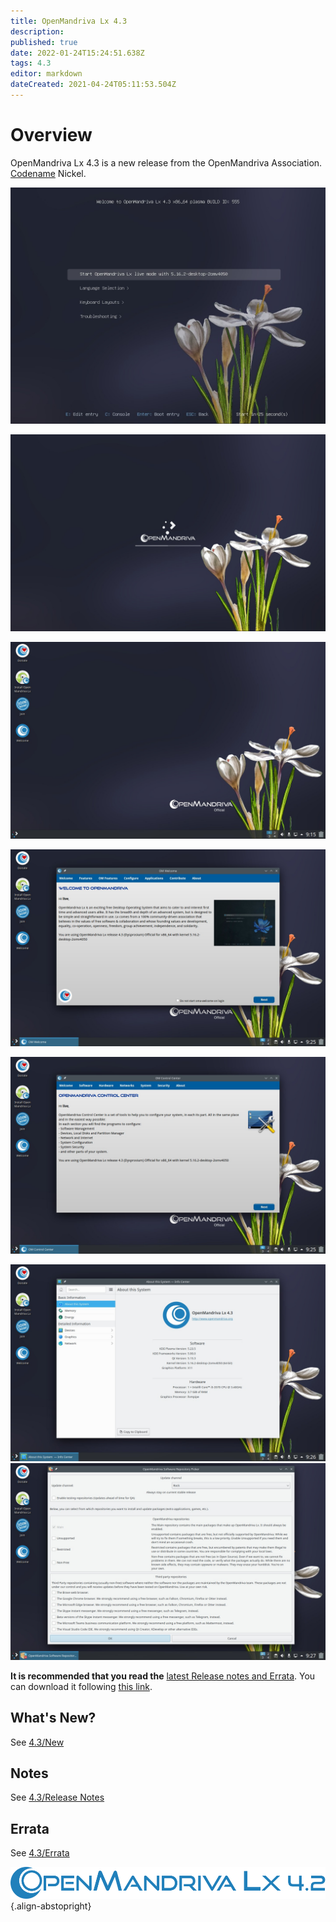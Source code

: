 ```yaml
---
title: OpenMandriva Lx 4.3
description: 
published: true
date: 2022-01-24T15:24:51.638Z
tags: 4.3
editor: markdown
dateCreated: 2021-04-24T05:11:53.504Z
---
```



# Overview
OpenMandriva Lx 4.3 is a new release from the OpenMandriva Association. [Codename](/en/policies/codename) Nickel.

![omlx.4.3-00.jpg](/assets/omlx.4.3-00.jpg)

![omlx.4.3-02.jpg](/assets/omlx.4.3-02.jpg)

![omlx.4.3-03.jpg](/assets/omlx.4.3-03.jpg)

![omlx.4.3-14.jpg](/assets/omlx.4.3-14.jpg)

![omlx.4.3-15.jpg](/assets/omlx.4.3-15.jpg)

![omlx.4.3-16.jpg](/assets/omlx.4.3-16.jpg)![omlx.4.3-17.jpg](/assets/omlx.4.3-17.jpg)


**It is recommended that you read the** [latest Release notes and Errata](https://wiki.openmandriva.org/distribution/releases/current).
You can download it following [this link](https://sourceforge.net/projects/openmandriva/files/release/4.3/).

## What's New?
See [4.3/New](/distribution/releases/omlx43/new)

## Notes
See [4.3/Release Notes](/distribution/releases/omlx43/notes)

## Errata
See [4.3/Errata](/distribution/releases/omlx43/errata)

![header-tr-omlx42.svg](/assets/header-tr-omlx42.svg){.align-abstopright}